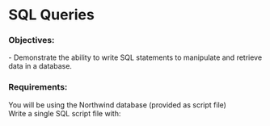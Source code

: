 <h1>SQL Queries</h1>
<h3>Objectives:</h3>
 - Demonstrate the ability to write SQL statements to manipulate and retrieve data in a database.
<h3>Requirements:</h3>
You will be using the Northwind database (provided as script file) <br/>
Write a single SQL script file with:

